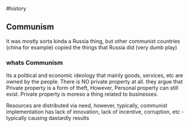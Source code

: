 #history 

## Communism 
It was mostly sorta kinda a Russia thing, but other communist countries (china for example) copied the things that Russia did (very dumb play)

### whats Communism
Its a political and economic ideology that mainly goods, services, etc are owned by the people. There is NO private property at all.
they argue that Private property is a form of theft, However, Personal property can still exist. Private property is moreso a thing related to businesses.

Resources are distributed via need, however, typically, communist implementation has lack of innovation, lack of incentive, corruption, etc - typically causing dastardly results
